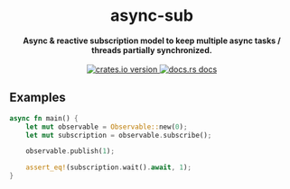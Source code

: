 <h1 align="center">async-sub</h1>
<div align="center">
  <strong>
    Async & reactive subscription model to keep multiple async tasks / threads
    partially synchronized.
  </strong>
</div>
<br />
<div align="center">
  <a href="https://crates.io/crates/async-sub">
    <img src="https://img.shields.io/crates/v/async-sub.svg?style=flat-square"
    alt="crates.io version" />
  </a>
  <a href="https://docs.rs/async-sub">
    <img src="https://img.shields.io/badge/docs-latest-blue.svg?style=flat-square"
      alt="docs.rs docs" />
  </a>
</div>

## Examples

```rust
async fn main() {
    let mut observable = Observable::new(0);
    let mut subscription = observable.subscribe();

    observable.publish(1);

    assert_eq!(subscription.wait().await, 1);
}
```
